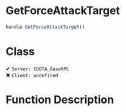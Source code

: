 # GetForceAttackTarget
```js	
handle GetForceAttackTarget()
```
# Class
✔ `Server: CDOTA_BaseNPC`  
✖ `Client: undefined`  

# Function Description

